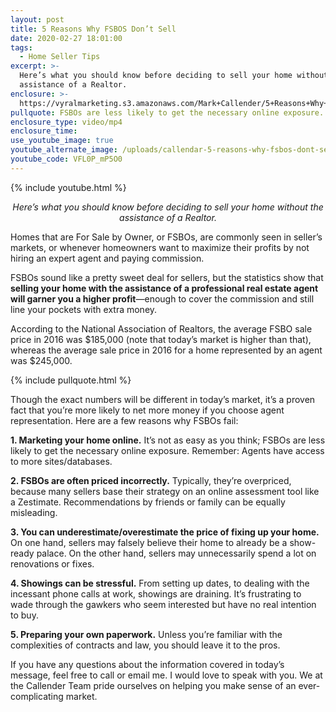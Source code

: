 ```yaml
---
layout: post
title: 5 Reasons Why FSBOS Don’t Sell
date: 2020-02-27 18:01:00
tags:
  - Home Seller Tips
excerpt: >-
  Here’s what you should know before deciding to sell your home without the
  assistance of a Realtor.
enclosure: >-
  https://vyralmarketing.s3.amazonaws.com/Mark+Callender/5+Reasons+Why+FSBOS+Dont+Sell.mp4
pullquote: FSBOs are less likely to get the necessary online exposure.
enclosure_type: video/mp4
enclosure_time:
use_youtube_image: true
youtube_alternate_image: /uploads/callendar-5-reasons-why-fsbos-dont-sell-youtube.jpg
youtube_code: VFL0P_mP5O0
---
```


{% include youtube.html %}

<p style="text-align:center;"><em>Here’s what you should know before deciding to sell your home without the assistance of a Realtor.</em></p>

Homes that are For Sale by Owner, or FSBOs, are commonly seen in seller’s markets, or whenever homeowners want to maximize their profits by not hiring an expert agent and paying commission.&nbsp;

FSBOs sound like a pretty sweet deal for sellers, but the statistics show that **selling your home with the assistance of a professional real estate agent will garner you a higher profit**—enough to cover the commission and still line your pockets with extra money.&nbsp;

According to the National Association of Realtors, the average FSBO sale price in 2016 was $185,000 (note that today’s market is higher than that), whereas the average sale price in 2016 for a home represented by an agent was $245,000.&nbsp;

{% include pullquote.html %}

Though the exact numbers will be different in today’s market, it’s a proven fact that you’re more likely to net more money if you choose agent representation. Here are a few reasons why FSBOs fail:

**1\. Marketing your home online.** It’s not as easy as you think; FSBOs are less likely to get the necessary online exposure. Remember: Agents have access to more sites/databases.&nbsp;

**2\. FSBOs are often priced incorrectly.** Typically, they’re overpriced, because many sellers base their strategy on an online assessment tool like a Zestimate. Recommendations by friends or family can be equally misleading.&nbsp;

**3\. You can underestimate/overestimate the price of fixing up your home.** On one hand, sellers may falsely believe their home to already be a show-ready palace. On the other hand, sellers may unnecessarily spend a lot on renovations or fixes.&nbsp;

**4\. Showings can be stressful.** From setting up dates, to dealing with the incessant phone calls at work, showings are draining. It’s frustrating to wade through the gawkers who seem interested but have no real intention to buy.&nbsp;

**5\. Preparing your own paperwork.** Unless you’re familiar with the complexities of contracts and law, you should leave it to the pros.&nbsp;

If you have any questions about the information covered in today’s message, feel free to call or email me. I would love to speak with you. We at the Callender Team pride ourselves on helping you make sense of an ever-complicating market.
